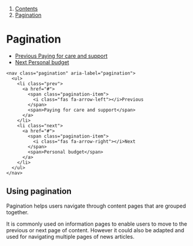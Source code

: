 1.  [Contents](/docs/core/design/overview)
2.  [Pagination](#)

# Pagination

<nav class="pagination" aria-label="pagination">
  <ul>
    <li class="prev">
      <a href="#">
        <span class="pagination-item">
          <i class="fas fa-arrow-left"></i>Previous
        </span>
        <span>Paying for care and support</span>
      </a>
    </li>
    <li class="next">
      <a href="#">
        <span class="pagination-item">
          <i class="fas fa-arrow-right"></i>Next
        </span>
        <span>Personal budget</span>
      </a>
    </li>
  </ul>
</nav>

    <nav class="pagination" aria-label="pagination">
      <ul>
        <li class="prev">
          <a href="#">
            <span class="pagination-item">
              <i class="fas fa-arrow-left"></i>Previous
            </span>
            <span>Paying for care and support</span>
          </a>
        </li>
        <li class="next">
          <a href="#">
            <span class="pagination-item">
              <i class="fas fa-arrow-right"></i>Next
            </span>
            <span>Personal budget</span>
          </a>
        </li>
      </ul>
    </nav>

## Using pagination

Pagination helps users navigate through content pages that are grouped together.

It is commonly used on information pages to enable users to move to the previous or next page of content. However it could also be adapted and used for navigating multiple pages of news articles. 
